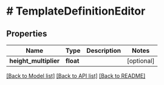# # TemplateDefinitionEditor

## Properties

Name | Type | Description | Notes
------------ | ------------- | ------------- | -------------
**height_multiplier** | **float** |  | [optional] 

[[Back to Model list]](../../README.md#documentation-for-models) [[Back to API list]](../../README.md#documentation-for-api-endpoints) [[Back to README]](../../README.md)


